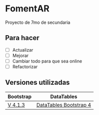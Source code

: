 # FomentAR

Proyecto de 7mo de secundaria

## Para hacer

- [ ] Actualizar
- [ ] Mejorar
- [ ] Cambiar todo para que sea online
- [ ] Refactorizar  

## Versiones utilizadas

|   Bootstrap    |  DataTables   |
|----------------|---------------|
| [V 4.1.3](https://getbootstrap.com/docs/4.1/getting-started/introduction/ "Version de Bootstrap")        | [DataTables Bootstrap 4](https://datatables.net/examples/styling/bootstrap4 "Version de DataTables")   | 
